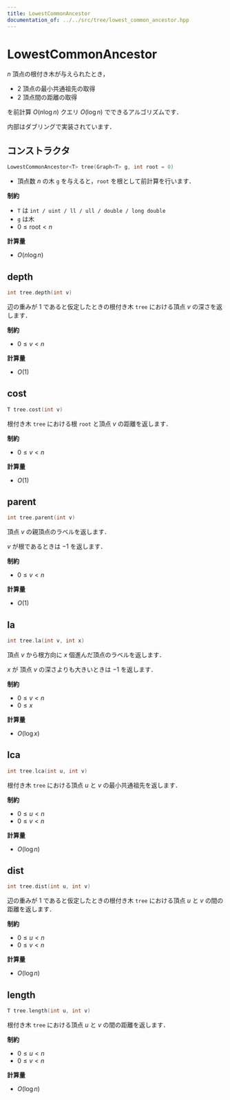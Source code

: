 ```yaml
---
title: LowestCommonAncestor
documentation_of: ../../src/tree/lowest_common_ancestor.hpp
---
```


# LowestCommonAncestor

$n$ 頂点の根付き木が与えられたとき，

- $2$ 頂点の最小共通祖先の取得
- $2$ 頂点間の距離の取得

を前計算 $O(n \log n)$ クエリ $O(\log n)$ でできるアルゴリズムです．

内部はダブリングで実装されています．

## コンストラクタ

```cpp
LowestCommonAncestor<T> tree(Graph<T> g, int root = 0)
```

- 頂点数 $n$ の木 `g` を与えると，`root` を根として前計算を行います．

**制約**

- `T` は `int / uint / ll / ull / double / long double`
- `g` は木
- $0 \leq \mathrm{root} < n$

**計算量**

- $O(n \log n)$

## depth

```cpp
int tree.depth(int v)
```

辺の重みが $1$ であると仮定したときの根付き木 `tree` における頂点 $v$ の深さを返します．

**制約**

- $0 \leq v < n$

**計算量**

- $O(1)$

## cost

```cpp
T tree.cost(int v)
```

根付き木 `tree` における根 `root` と頂点 $v$ の距離を返します．

**制約**

- $0 \leq v < n$

**計算量**

- $O(1)$

## parent

```cpp
int tree.parent(int v)
```

頂点 $v$ の親頂点のラベルを返します．

$v$ が根であるときは $-1$ を返します．

**制約**

- $0 \leq v < n$

**計算量**

- $O(1)$

## la

```cpp
int tree.la(int v, int x)
```

頂点 $v$ から根方向に $x$ 個進んだ頂点のラベルを返します．

$x$ が 頂点 $v$ の深さよりも大きいときは $-1$ を返します．

**制約**

- $0 \leq v < n$
- $0 \leq x$

**計算量**

- $O(\log x)$

## lca

```cpp
int tree.lca(int u, int v)
```

根付き木 `tree` における頂点 $u$ と $v$ の最小共通祖先を返します．

**制約**

- $0 \leq u < n$
- $0 \leq v < n$

**計算量**

- $O(\log n)$

## dist

```cpp
int tree.dist(int u, int v)
```

辺の重みが $1$ であると仮定したときの根付き木 `tree` における頂点 $u$ と $v$ の間の距離を返します．

**制約**

- $0 \leq u < n$
- $0 \leq v < n$

**計算量**

- $O(\log n)$

## length

```cpp
T tree.length(int u, int v)
```

根付き木 `tree` における頂点 $u$ と $v$ の間の距離を返します．

**制約**

- $0 \leq u < n$
- $0 \leq v < n$

**計算量**

- $O(\log n)$
